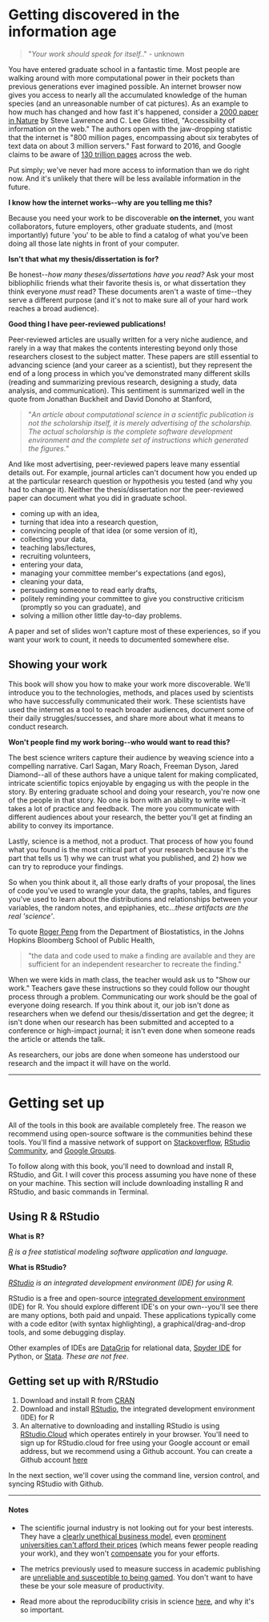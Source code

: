 # Getting discovered in the information age

> "*Your work should speak for itself.*." - unknown

You have entered graduate school in a fantastic time. Most people are walking around with more computational power in their pockets than previous generations ever imagined possible. An internet browser now gives you access to nearly all the accumulated knowledge of the human species (and an unreasonable number of cat pictures). As an example to how much has changed and how fast it's happened, consider a [2000 paper in Nature](https://www.nature.com/articles/21987) by Steve Lawrence and C. Lee Giles titled, "Accessibility of information on the web." The authors open with the jaw-dropping statistic that the internet is "800 million pages, encompassing about six terabytes of text data on about 3 million servers." Fast forward to 2016, and Google claims to be aware of [130 trillion pages](https://searchengineland.com/googles-search-indexes-hits-130-trillion-pages-documents-263378) across the web. 

Put simply; we've never had more access to information than we do right now. And it's unlikely that there will be less available information in the future. 

**I know how the internet works--why are you telling me this?**

Because you need your work to be discoverable **on the internet**, you want collaborators, future employers, other graduate students, and (most importantly) future 'you' to be able to find a catalog of what you've been doing all those late nights in front of your computer. 

**Isn't that what my thesis/dissertation is for?** 

Be honest--*how many theses/dissertations have you read?* Ask your most bibliophilic friends what their favorite thesis is, or what dissertation they think everyone *must* read? These documents aren't a waste of time--they serve a different purpose (and it's not to make sure all of your hard work reaches a broad audience).

**Good thing I have peer-reviewed publications!**

Peer-reviewed articles are usually written for a very niche audience, and rarely in a way that makes the contents interesting beyond only those researchers closest to the subject matter. These papers are still essential to advancing science (and your career as a scientist), but they represent the end of a long process in which you've demonstrated many different skills (reading and summarizing previous research, designing a study, data analysis, and communication). This sentiment is summarized well in the quote from Jonathan Buckheit and David Donoho at Stanford,

> "*An article about computational science in a scientific publication is not the scholarship itself, it is merely advertising of the scholarship. The actual scholarship is the complete software development environment and the complete set of instructions which generated the figures.*" 

And like most advertising, peer-reviewed papers leave many essential details out. For example, journal articles can't document how you ended up at the particular research question or hypothesis you tested (and why you had to change it). Neither the thesis/dissertation nor the peer-reviewed paper can document what you did in graduate school.  

* coming up with an idea, 
* turning that idea into a research question, 
* convincing people of that idea (or some version of it), 
* collecting your data, 
* teaching labs/lectures, 
* recruiting volunteers, 
* entering your data, 
* managing your committee member's expectations (and egos), 
* cleaning your data, 
* persuading someone to read early drafts, 
* politely reminding your committee to give you constructive criticism (promptly so you can graduate), and 
* solving a million other little day-to-day problems. 

A paper and set of slides won't capture most of these experiences, so if you want your work to count, it needs to documented somewhere else. 

## Showing your work

This book will show you how to make your work more discoverable. We'll introduce you to the technologies, methods, and places used by scientists who have successfully communicated their work. These scientists have used the internet as a tool to reach broader audiences, document some of their daily struggles/successes, and share more about what it means to conduct research. 

**Won't people find my work boring--who would want to read this?**

The best science writers capture their audience by weaving science into a compelling narrative. Carl Sagan, Mary Roach, Freeman Dyson, Jared Diamond--all of these authors have a unique talent for making complicated, intricate scientific topics enjoyable by engaging us with the people in the story. By entering graduate school and doing your research, you're now one of the people in that story. No one is born with an ability to write well--it takes a lot of practice and feedback. The more you communicate with different audiences about your research, the better you'll get at finding an ability to convey its importance. 

Lastly, science is a method, not a product. That process of how you found what you found is the most critical part of your research because it's the part that tells us 1) why we can trust what you published, and 2) how we can try to reproduce your findings. 

So when you think about it, all those early drafts of your proposal, the lines of code you've used to wrangle your data, the graphs, tables, and figures you've used to learn about the distributions and relationships between your variables, the random notes, and epiphanies, etc...*these artifacts are the real 'science'*. 

To quote [Roger Peng](https://science.sciencemag.org/content/334/6060/1226) from the Department of Biostatistics, in the Johns Hopkins Bloomberg School of Public Health, 

> "the data and code used to make a finding are available and they are sufficient for an independent researcher to recreate the finding."

When we were kids in math class, the teacher would ask us to "Show our work." Teachers gave these instructions so they could follow our thought process through a problem. Communicating our work should be the goal of everyone doing research. If you think about it, our job isn't done as researchers when we defend our thesis/dissertation and get the degree; it isn't done when our research has been submitted and accepted to a conference or high-impact journal; it isn't even done when someone reads the article or attends the talk. 

As researchers, our jobs are done when someone has understood our research and the impact it will have on the world. 

***

# Getting set up

All of the tools in this book are available completely free. The reason we recommend using open-source software is the communities behind these tools. You'll find a massive network of support on [Stackoverflow](https://stackoverflow.com/questions/tagged/r), [RStudio Community](https://community.rstudio.com/), and [Google Groups](https://groups.google.com/forum/#!forum/r-help-archive). 

To follow along with this book, you'll need to download and install R, RStudio, and Git. I will cover this process assuming you have none of these on your machine. This section will include downloading installing R and RStudio, and basic commands in Terminal.

## Using R & RStudio

**What is R?** 

*[R](https://www.r-project.org/) is a free statistical modeling software application and language.* 

**What is RStudio?** 

*[RStudio](https://www.rstudio.com/products/RStudio/) is an integrated development environment (IDE) for using R.*

RStudio is a free and open-source [integrated development environment](https://en.wikipedia.org/wiki/Integrated_development_environment) (IDE) for R. You should explore different IDE's on your own--you'll see there are many options, both paid and unpaid. These applications typically come with a code editor (with syntax highlighting), a graphical/drag-and-drop tools, and some debugging display. 

Other examples of IDEs are [DataGrip](https://www.jetbrains.com/datagrip/) for relational data, [Spyder IDE](https://www.spyder-ide.org/) for Python, or  [Stata](https://www.stata.com/why-use-stata/). *These are not free*.


## Getting set up with R/RStudio

1. Download and install R from [CRAN](https://cran.r-project.org/)   
2. Download and install [RStudio](https://www.rstudio.com/products/rstudio/download/), the integrated development environment (IDE) for R  
3. An alternative to downloading and installing RStudio is using [RStudio.Cloud](https://rstudio.cloud/) which operates entirely in your browser. You'll need to sign up for RStudio.cloud for free using your Google account or email address, but we recommend using a Github account. You can create a Github account [here](https://github.com/join)  

In the next section, we'll cover using the command line, version control, and syncing RStudio with Github.

***

#### Notes 

- The scientific journal industry is not looking out for your best interests. They have a [clearly unethical business model](https://www.theguardian.com/commentisfree/2011/aug/29/academic-publishers-murdoch-socialist), even [prominent universities can't afford their prices](https://www.theguardian.com/science/2012/apr/24/harvard-university-journal-publishers-prices) (which means fewer people reading your work), and they won't [compensate](https://whyevolutionistrue.wordpress.com/2011/09/01/the-racket-of-academic-publishing/) you for your efforts.

- The metrics previously used to measure success in academic publishing are [unreliable and susceptible to being gamed](https://academic.oup.com/gigascience/article/8/6/giz053/5506490). You don't want to have these be your sole measure of productivity. 

- Read more about the reproducibility crisis in science [here](https://www.nature.com/news/1.19970), and why it's so important. 